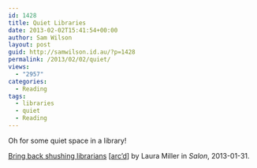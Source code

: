 ```yaml
---
id: 1428
title: Quiet Libraries
date: 2013-02-02T15:41:54+00:00
author: Sam Wilson
layout: post
guid: http://samwilson.id.au/?p=1428
permalink: /2013/02/02/quiet/
views:
  - "2957"
categories:
  - Reading
tags:
  - libraries
  - quiet
  - Reading
---
```

Oh for some quiet space in a library!

[Bring back shushing librarians](http://www.salon.com/2013/01/31/bring_back_shushing_librarians/) [[arc’d](http://static.samwilson.id.au/2013/quiet-libraries/ "Local archive")] by Laura Miller in _Salon_, 2013-01-31.